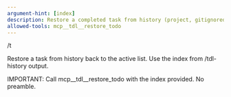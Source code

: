 ```yaml
---
argument-hint: [index]
description: Restore a completed task from history (project, gitignored)
allowed-tools: mcp__tdl__restore_todo
---
```


/t

Restore a task from history back to the active list. Use the index from /tdl-history output.

IMPORTANT: Call mcp__tdl__restore_todo with the index provided. No preamble.
